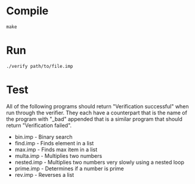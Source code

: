 # Compile
`make`

# Run
`./verify path/to/file.imp`

# Test
All of the following programs should return "Verification successful" when run through the verifier.  They each have a counterpart that is the name of the program with "_bad" appended that is a similar program that should return "Verification failed".
* bin.imp - Binary search
* find.imp - Finds element in a list
* max.imp - Finds max item in a list
* multa.imp - Multiplies two numbers
* nested.imp - Multiplies two numbers very slowly using a nested loop
* prime.imp - Determines if a number is prime
* rev.imp - Reverses a list